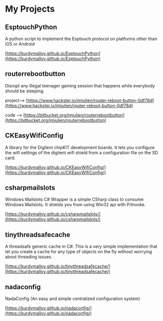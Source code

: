 My Projects
=====================

EsptouchPython
------------------
A python script to implement the Esptouch protocol on platforms other than iOS or Android

[https://kurdymalloy.github.io/EsptouchPython](https://kurdymalloy.github.io/EsptouchPython)


routerrebootbutton
------------------
Disrupt any illegal teenager gaming session that happens while everybody should be sleeping.

project--> [https://www.hackster.io/jmjulien/router-reboot-button-0df78d](https://www.hackster.io/jmjulien/router-reboot-button-0df78d)

code --> [https://bitbucket.org/jmjulien/routerrebootbutton](https://bitbucket.org/jmjulien/routerrebootbutton)


CKEasyWifiConfig
----------------
A library for the Digilent chipKIT development boards. It lets you configure the wifi settings of the digilent wifi shield from a configuration file on the SD card.

[https://kurdymalloy.github.io/CKEasyWifiConfig/](https://kurdymalloy.github.io/CKEasyWifiConfig/)


csharpmailslots
---------------
Windows Mailslots C# Wrapper is a simple CSharp class to consume Windows Mailslots. It shields you from using Win32 api with P/Invoke.

[https://kurdymalloy.github.io/csharpmailslots/](https://kurdymalloy.github.io/csharpmailslots/)


tinythreadsafecache
-------------------
A threadsafe generic cache in C#. This is a very simple implementation that let you create a cache for any type of objects on the fly without worrying about threading issues.

[https://kurdymalloy.github.io/tinythreadsafecache/](https://kurdymalloy.github.io/tinythreadsafecache/)


nadaconfig
----------
NadaConfig (An easy and simple centralized configuration system)

[https://kurdymalloy.github.io/nadaconfig/](https://kurdymalloy.github.io/nadaconfig/)


